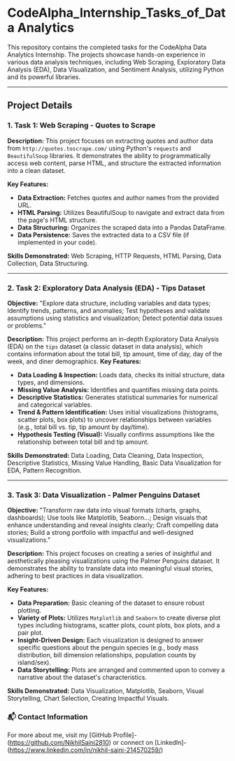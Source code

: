 # CodeAlpha_Internship_Tasks_of_Data Analytics

This repository contains the completed tasks for the CodeAlpha Data Analytics Internship. The projects showcase hands-on experience in various data analysis techniques, including Web Scraping, Exploratory Data Analysis (EDA), Data Visualization, and Sentiment Analysis, utilizing Python and its powerful libraries.

---

## Project Details


### 1. Task 1: Web Scraping - Quotes to Scrape

**Description:**
This project focuses on extracting quotes and author data from `http://quotes.toscrape.com/` using Python's `requests` and `BeautifulSoup` libraries. It demonstrates the ability to programmatically access web content, parse HTML, and structure the extracted information into a clean dataset.

**Key Features:**
* **Data Extraction:** Fetches quotes and author names from the provided URL.
* **HTML Parsing:** Utilizes BeautifulSoup to navigate and extract data from the page's HTML structure.
* **Data Structuring:** Organizes the scraped data into a Pandas DataFrame.
* **Data Persistence:** Saves the extracted data to a CSV file (if implemented in your code).

**Skills Demonstrated:** Web Scraping, HTTP Requests, HTML Parsing, Data Collection, Data Structuring.

---

### 2. Task 2: Exploratory Data Analysis (EDA) - Tips Dataset

**Objective:** "Explore data structure, including variables and data types; Identify trends, patterns, and anomalies; Test hypotheses and validate assumptions using statistics and visualization; Detect potential data issues or problems."

**Description:**
This project performs an in-depth Exploratory Data Analysis (EDA) on the `tips` dataset (a classic dataset in data analysis), which contains information about the total bill, tip amount, time of day, day of the week, and diner demographics. 
**Key Features:**
* **Data Loading & Inspection:** Loads data, checks its initial structure, data types, and dimensions.
* **Missing Value Analysis:** Identifies and quantifies missing data points.
* **Descriptive Statistics:** Generates statistical summaries for numerical and categorical variables.
* **Trend & Pattern Identification:** Uses initial visualizations (histograms, scatter plots, box plots) to uncover relationships between variables (e.g., total bill vs. tip, tip amount by day/time).
* **Hypothesis Testing (Visual):** Visually confirms assumptions like the relationship between total bill and tip amount.

**Skills Demonstrated:** Data Loading, Data Cleaning, Data Inspection, Descriptive Statistics, Missing Value Handling, Basic Data Visualization for EDA, Pattern Recognition.

---

### 3. Task 3: Data Visualization - Palmer Penguins Dataset

**Objective:** "Transform raw data into visual formats (charts, graphs, dashboards); Use tools like Matplotlib, Seaborn...; Design visuals that enhance understanding and reveal insights clearly; Craft compelling data stories; Build a strong portfolio with impactful and well-designed visualizations."

**Description:**
This project focuses on creating a series of insightful and aesthetically pleasing visualizations using the Palmer Penguins dataset. It demonstrates the ability to translate data into meaningful visual stories, adhering to best practices in data visualization.

**Key Features:**
* **Data Preparation:** Basic cleaning of the dataset to ensure robust plotting.
* **Variety of Plots:** Utilizes `Matplotlib` and `Seaborn` to create diverse plot types including histograms, scatter plots, count plots, box plots, and a pair plot.
* **Insight-Driven Design:** Each visualization is designed to answer specific questions about the penguin species (e.g., body mass distribution, bill dimension relationships, population counts by island/sex).
* **Data Storytelling:** Plots are arranged and commented upon to convey a narrative about the dataset's characteristics.

**Skills Demonstrated:** Data Visualization, Matplotlib, Seaborn, Visual Storytelling, Chart Selection, Creating Impactful Visuals.

### 📬 Contact Information
For more about me, visit my [GitHub Profile]-(https://github.com/NikhilSaini2810) or connect on [LinkedIn]-(https://www.linkedin.com/in/nikhil-saini-214570259/)




